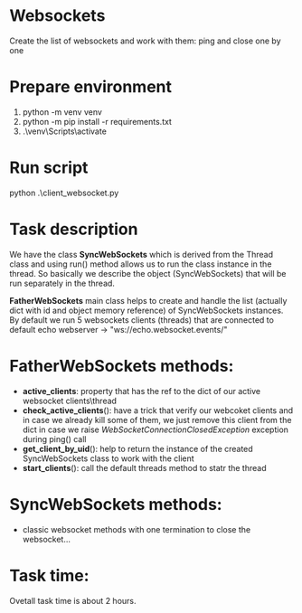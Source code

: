 # Websockets 
Create the list of websockets and work with them: ping and close one by one

# Prepare environment
1. python -m venv venv
2. python -m pip install -r requirements.txt
3. .\venv\Scripts\activate

# Run script
python .\client_websocket.py

# Task description 

We have the class **SyncWebSockets** which is derived from the Thread class and using run() method allows us to run the class instance in the thread.
So basically we describe the object (SyncWebSockets) that will be run separately in the thread.

**FatherWebSockets** main class helps to create and handle the list (actually dict with id and object memory reference) of SyncWebSockets instances. 
By default we run 5 websockets clients (threads) that are connected to default echo webserver -> "ws://echo.websocket.events/"

# FatherWebSockets methods:
  - **active_clients**: property that has the ref to the dict of our active websocket clients\thread
  - **check_active_clients**(): have a trick that verify our webcoket clients and in case we already kill some of them, we just remove this client from the dict in case we raise _WebSocketConnectionClosedException_ exception during ping() call
  - **get_client_by_uid**(): help to return the instance of the created SyncWebSockets class to work with the client
  -  **start_clients**(): call the default threads method to statr the thread 

# SyncWebSockets methods:
  - classic websocket methods with one termination to close the websocket...
# Task time:
Ovetall task time is about 2 hours.
